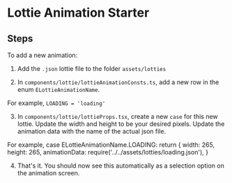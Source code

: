 # Lottie Animation Starter

## Steps

To add a new animation:

1. Add the `.json` lottie file to the folder `assets/lotties`

2. In `components/lottie/lottieAnimationConsts.ts`, add a new row in the enum `ELottieAnimationName`.

For example, `LOADING = 'loading'`

3. In `components/lottie/lottieProps.tsx`, create a new `case` for this new lottie. Update the width and height to be your desired pixels. Update the animation data with the name of the actual json file.

For example,
    case ELottieAnimationName.LOADING:
      return {
        width: 265,
        height: 265,
        animationData: require('../../assets/lotties/loading.json'),
      }


4. That's it. You should now see this automatically as a selection option on the animation screen.

